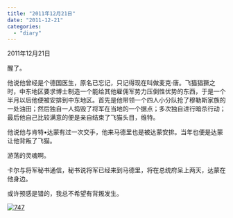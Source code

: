 ```yaml
---
title: "2011年12月21日"
date: "2011-12-21"
categories: 
  - "diary"
---
```


2011年12月21日

醒了。

他说他曾经是个德国医生，原名已忘记，只记得现在叫做麦克·唐。飞猫猖獗之时，中东地区要求博士制造一个能给其他雇佣军势力压倒性优势的东西，于是一个半月以后他便被安排到中东地区。首先是他带领一个四人小分队抢了穆勒斯家族的一处油田；然后独自一人捣毁了将军在当地的一个据点；多次独自进行暗杀行动；最后他自己比较满意的便是亲自结束了飞猫头目，维特。

他说他与肯特•达蒙有过一次交手，他来马德里也是被达蒙安排。当年也便是达蒙让他背叛了飞猫。

游荡的灵魂啊。

卡尔与将军秘书通信，秘书说将军已经来到马德里，将在总统府呆上两天，达蒙在他身边。

或许预感是错的，我总不希望有背叛发生。

[![](images/747.jpg "747")](http://lofyer.org/wp-content/uploads/2011/12/747.jpg)
